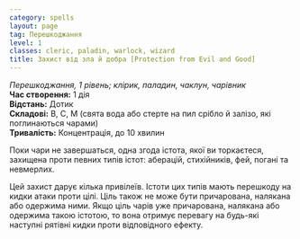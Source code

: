 ```yaml
---
category: spells
layout: page
tag: Перешкоджання
level: 1
classes: cleric, paladin, warlock, wizard
title: Захист від зла й добра [Protection from Evil and Good]
---
```


_Перешкоджання, 1 рівень; клірик, паладин, чаклун, чарівник_    
**Час створення:** 1 дія    
**Відстань:** Дотик    
**Складові:** В, С, М (свята вода або стерте на пил срібло й залізо, які поглинаються чарами)    
**Тривалість:** Концентрація, до 10 хвилин    

Поки чари не завершаться, одна згода істота, якої ви торкаєтеся, захищена проти певних типів істот: аберацій, стихійників, фей, погані та невмерлих.    

Цей захист дарує кілька привілеїв. Істоти цих типів мають перешкоду на кидки атаки проти цілі. Ціль також не може бути причарована, налякана або одержима ними. Якщо ціль чарів уже причарована, налякана або одержима такою істотою, то вона отримує перевагу на будь-які наступні рятівні кидки проти відповідного ефекту.
